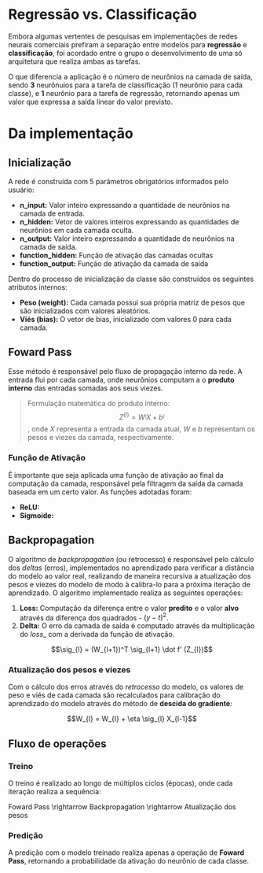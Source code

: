 # Regressão vs. Classificação
Embora algumas vertentes de pesquisas em implementações de redes neurais comerciais prefiram a separação entre modelos para __regressão__ e __classificação__,
foi acordado entre o grupo o desenvolvimento de uma só arquitetura que realiza ambas as tarefas.

O que diferencia a aplicação é o número de neurônios na camada de saída, sendo __3__ neurônuios para a tarefa de classificação (1 neurônio para cada classe),
e __1__ neurônio para a tarefa de regressão, retornando apenas um valor que expressa a saída linear do valor previsto.

# Da implementação

## Inicialização

A rede é construída com 5 parâmetros obrigatórios informados pelo usuário:

- __n_input:__ Valor inteiro expressando a quantidade de neurônios na camada de entrada.
- __n_hidden:__ Vetor de valores inteiros expressando as quantidades de neurônios em cada camada oculta.
- __n_output:__ Valor inteiro expressando a quantidade de neurônios na camada de saída.
- __function_hidden:__ Função de ativação das camadas ocultas
- __function_output:__ Função de ativação da camada de saída

Dentro do processo de inicialização da classe são construídos os seguintes atributos internos:

- __Peso (weight):__ Cada camada possui sua própria matriz de pesos que são inicializados com valores aleatórios.
- __Viés (bias):__ O vetor de bias, inicializado com valores 0 para cada camada.

## Foward Pass
Esse método é responsável pelo fluxo de propagação interno da rede. A entrada flui por cada camada, onde neurônios computam a o __produto interno__
das entradas somadas aos seus viezes.

> Formulação matemática do produto interno: $$Z^{(l)} = W^_{l} X + b^_{l}$$, onde $X$ representa a entrada da camada atual, $W$ e $b$ representam
os pesos e viezes da camada, respectivamente.

### Função de Ativação
É importante que seja aplicada uma função de ativação ao final da computação da camada, responsável pela filtragem da saída da camada baseada em um
certo valor.
As funções adotadas foram:

- __ReLU:__
- __Sigmoide:__

## Backpropagation
O algoritmo de _backpropagation_ (ou retrocesso) é responsável pelo cálculo dos _deltas_ (erros), implementados no aprendizado para verificar a
distância do modelo ao valor real, realizando de maneira recursiva a atualização dos pesos e viezes do modelo de modo à calibra-lo para a próxima
iteração de aprendizado.
O algoritmo implementado realiza as seguintes operações:

1. __Loss:__ Computação da diferença entre o valor __predito__ e o valor __alvo__ através da diferença dos quadrados - $(y - t)^2$.
2. __Delta:__ O erro da camada de saída é computado através da multiplicação do _loss__ com a derivada da função de ativação.

$$\sig_{l} = (W_{l+1})^T \sig_{l+1} \dot f' (Z_{l})$$

### Atualização dos pesos e viezes
Com o cálculo dos erros através do _retrocesso_ do modelo, os valores de peso e viés de cada camada são recalculados para calibração do aprendizado
do modelo através do método de __descida do gradiente__:

$$W_{l} = W_{l} + \eta \sig_{l} X_{l-1}$$

## Fluxo de operações
### Treino
O treino é realizado ao longo de múltiplos ciclos (épocas), onde cada iteração realiza a sequência:

Foward Pass \rightarrow Backpropagation \rightarrow Atualização dos pesos

### Predição
A predição com o modelo treinado realiza apenas a operação de __Foward Pass__, retornando a probabilidade da ativação do neurônio de cada classe.